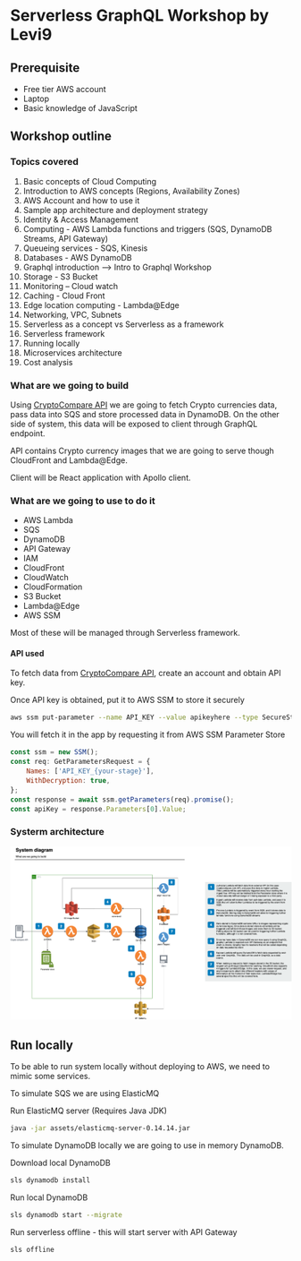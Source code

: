 # Serverless GraphQL Workshop by Levi9

## Prerequisite

* Free tier AWS account
* Laptop
* Basic knowledge of JavaScript

## Workshop outline

### Topics covered

1. Basic concepts of Cloud Computing
2. Introduction to AWS concepts (Regions, Availability Zones)
3. AWS Account and how to use it
4. Sample app architecture and deployment strategy
5. Identity & Access Management 
6. Computing - AWS Lambda functions and triggers (SQS, DynamoDB Streams, API Gateway)
7. Queueing services - SQS, Kinesis 
8. Databases - AWS DynamoDB
9. Graphql introduction --> Intro to Graphql Workshop
10. Storage - S3 Bucket
11. Monitoring – Cloud watch
12. Caching - Cloud Front
13. Edge location computing - Lambda@Edge
14. Networking, VPC, Subnets
15. Serverless as a concept vs Serverless as a framework
16. Serverless framework
17. Running locally
18. Microservices architecture
19. Cost analysis

### What are we going to build

Using [CryptoCompare API](https://min-api.cryptocompare.com/) we are going to fetch Crypto currencies data, pass data into SQS and store processed data in DynamoDB.
On the other side of system, this data will be exposed to client through GraphQL endpoint. 

API contains Crypto currency images that we are going to serve though CloudFront and Lambda@Edge. 

Client will be React application with Apollo client.

### What are we going to use to do it

* AWS Lambda
* SQS
* DynamoDB
* API Gateway
* IAM
* CloudFront
* CloudWatch
* CloudFormation
* S3 Bucket
* Lambda@Edge
* AWS SSM

Most of these will be managed through Serverless framework.

#### API used 
To fetch data from [CryptoCompare API](https://min-api.cryptocompare.com/), create an account and obtain API key.

Once API key is obtained, put it to AWS SSM to store it securely

```bash 
aws ssm put-parameter --name API_KEY --value apikeyhere --type SecureString --key-id alias/aws/ssm --region us-east-1 --overwrite 
```

You will fetch it in the app by requesting it from AWS SSM Parameter Store

```javascript 
const ssm = new SSM();
const req: GetParametersRequest = {
    Names: ['API_KEY_{your-stage}'],
    WithDecryption: true,
};
const response = await ssm.getParameters(req).promise();
const apiKey = response.Parameters[0].Value;
```

### Systerm architecture

![system diagram](server/assets/system-diagram.png "System diagram")

## Run locally 

To be able to run system locally without deploying to AWS, we need to mimic some services. 

To simulate SQS we are using ElasticMQ 

Run ElasticMQ server (Requires Java JDK)

```bash
java -jar assets/elasticmq-server-0.14.14.jar
```

To simulate DynamoDB locally we are going to use in memory DynamoDB. 

Download local DynamoDB 

```bash
sls dynamodb install
```

Run local DynamoDB 

```bash
sls dynamodb start --migrate
```

Run serverless offline - this will start server with API Gateway  

```bash
sls offline
```